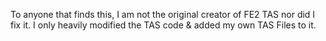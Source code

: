 To anyone that finds this, I am not the original creator of FE2 TAS nor did I fix it. I only heavily modified the TAS code & added my own TAS Files to it.
